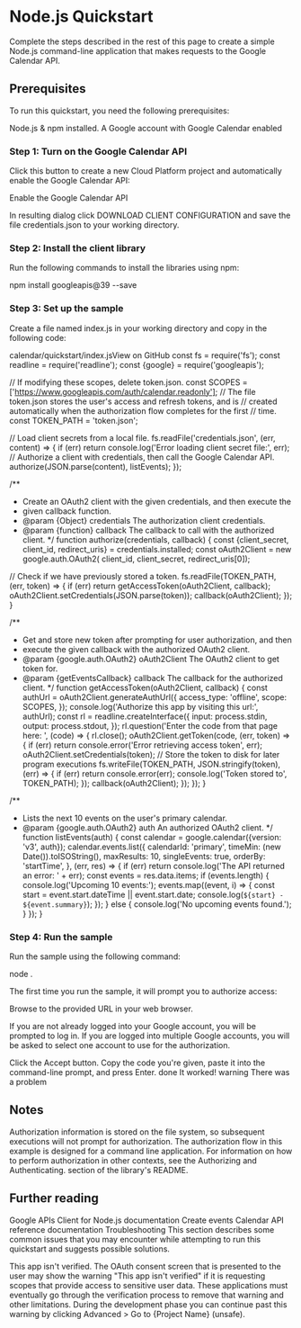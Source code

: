 # Node.js Quickstart

Complete the steps described in the rest of this page to create a simple Node.js command-line application that makes requests to the Google Calendar API.

## Prerequisites

To run this quickstart, you need the following prerequisites:

Node.js & npm installed.
A Google account with Google Calendar enabled

### Step 1: Turn on the Google Calendar API

Click this button to create a new Cloud Platform project and automatically enable the Google Calendar API:

Enable the Google Calendar API

In resulting dialog click DOWNLOAD CLIENT CONFIGURATION and save the file credentials.json to your working directory.

### Step 2: Install the client library

Run the following commands to install the libraries using npm:

npm install googleapis@39 --save

### Step 3: Set up the sample

Create a file named index.js in your working directory and copy in the following code:

calendar/quickstart/index.jsView on GitHub
const fs = require('fs');
const readline = require('readline');
const {google} = require('googleapis');

// If modifying these scopes, delete token.json.
const SCOPES = ['https://www.googleapis.com/auth/calendar.readonly'];
// The file token.json stores the user's access and refresh tokens, and is
// created automatically when the authorization flow completes for the first
// time.
const TOKEN_PATH = 'token.json';

// Load client secrets from a local file.
fs.readFile('credentials.json', (err, content) => {
if (err) return console.log('Error loading client secret file:', err);
// Authorize a client with credentials, then call the Google Calendar API.
authorize(JSON.parse(content), listEvents);
});

/\*\*

- Create an OAuth2 client with the given credentials, and then execute the
- given callback function.
- @param {Object} credentials The authorization client credentials.
- @param {function} callback The callback to call with the authorized client.
  \*/
  function authorize(credentials, callback) {
  const {client_secret, client_id, redirect_uris} = credentials.installed;
  const oAuth2Client = new google.auth.OAuth2(
  client_id, client_secret, redirect_uris[0]);

// Check if we have previously stored a token.
fs.readFile(TOKEN_PATH, (err, token) => {
if (err) return getAccessToken(oAuth2Client, callback);
oAuth2Client.setCredentials(JSON.parse(token));
callback(oAuth2Client);
});
}

/\*\*

- Get and store new token after prompting for user authorization, and then
- execute the given callback with the authorized OAuth2 client.
- @param {google.auth.OAuth2} oAuth2Client The OAuth2 client to get token for.
- @param {getEventsCallback} callback The callback for the authorized client.
  \*/
  function getAccessToken(oAuth2Client, callback) {
  const authUrl = oAuth2Client.generateAuthUrl({
  access_type: 'offline',
  scope: SCOPES,
  });
  console.log('Authorize this app by visiting this url:', authUrl);
  const rl = readline.createInterface({
  input: process.stdin,
  output: process.stdout,
  });
  rl.question('Enter the code from that page here: ', (code) => {
  rl.close();
  oAuth2Client.getToken(code, (err, token) => {
  if (err) return console.error('Error retrieving access token', err);
  oAuth2Client.setCredentials(token);
  // Store the token to disk for later program executions
  fs.writeFile(TOKEN_PATH, JSON.stringify(token), (err) => {
  if (err) return console.error(err);
  console.log('Token stored to', TOKEN_PATH);
  });
  callback(oAuth2Client);
  });
  });
  }

/\*\*

- Lists the next 10 events on the user's primary calendar.
- @param {google.auth.OAuth2} auth An authorized OAuth2 client.
  \*/
  function listEvents(auth) {
  const calendar = google.calendar({version: 'v3', auth});
  calendar.events.list({
  calendarId: 'primary',
  timeMin: (new Date()).toISOString(),
  maxResults: 10,
  singleEvents: true,
  orderBy: 'startTime',
  }, (err, res) => {
  if (err) return console.log('The API returned an error: ' + err);
  const events = res.data.items;
  if (events.length) {
  console.log('Upcoming 10 events:');
  events.map((event, i) => {
  const start = event.start.dateTime || event.start.date;
  console.log(`${start} - ${event.summary}`);
  });
  } else {
  console.log('No upcoming events found.');
  }
  });
  }

### Step 4: Run the sample

Run the sample using the following command:

node .

The first time you run the sample, it will prompt you to authorize access:

Browse to the provided URL in your web browser.

If you are not already logged into your Google account, you will be prompted to log in. If you are logged into multiple Google accounts, you will be asked to select one account to use for the authorization.

Click the Accept button.
Copy the code you're given, paste it into the command-line prompt, and press Enter.
done It worked!
warning There was a problem

## Notes

Authorization information is stored on the file system, so subsequent executions will not prompt for authorization.
The authorization flow in this example is designed for a command line application. For information on how to perform authorization in other contexts, see the Authorizing and Authenticating. section of the library's README.

## Further reading

Google APIs Client for Node.js documentation
Create events
Calendar API reference documentation
Troubleshooting
This section describes some common issues that you may encounter while attempting to run this quickstart and suggests possible solutions.

This app isn't verified.
The OAuth consent screen that is presented to the user may show the warning "This app isn't verified" if it is requesting scopes that provide access to sensitive user data. These applications must eventually go through the verification process to remove that warning and other limitations. During the development phase you can continue past this warning by clicking Advanced > Go to {Project Name} (unsafe).
